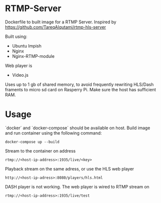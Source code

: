 # RTMP-Server
Dockerfile to built image for a RTMP Server.
Inspired by https://github.com/TareqAlqutami/rtmp-hls-server

Built using:
- Ubuntu Impish
- Nginx
- Nginx-RTMP-module

Web player is
- Video.js

Uses up to 1 gb of shared memory, to avoid frequently rewriting HLS/Dash framents to micro sd card on Rasperry Pi.
Make sure the host has sufficient RAM.
# Usage
´docker´ and ´docker-compose´ should be available on host.
Build image and run container using the following command:
```
docker-compose up --build
```
Stream to the container on address
```
rtmp://<host-ip-address>:1935/live/<key>
```
Playback stream on the same adress, or use the HLS web player
```
http://<host-ip-adress>:8080/players/hls.html
```
DASH player is not working.
The web player is wired to RTMP stream on
```
rtmp://<host-ip-address>:1935/live/test
```
